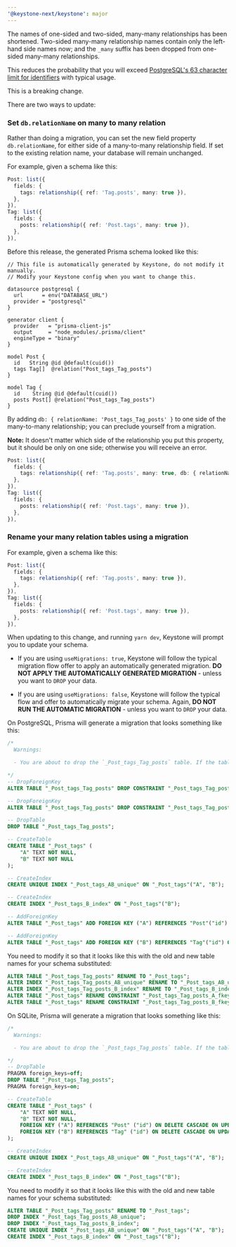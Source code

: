 ```yaml
---
'@keystone-next/keystone': major
---
```


The names of one-sided and two-sided, many-many relationships has been shortened. Two-sided many-many relationship names contain only the left-hand side names now; and the `_many` suffix has been dropped from one-sided many-many relationships.

This reduces the probability that you will exceed [PostgreSQL's 63 character limit for identifiers](https://www.postgresql.org/docs/current/sql-syntax-lexical.html#SQL-SYNTAX-IDENTIFIERS) with typical usage.

This is a breaking change. 

There are two ways to update:

### Set `db.relationName` on many to many relation

Rather than doing a migration, you can set the new field property `db.relationName`, for either side of a many-to-many relationship field.
If set to the existing relation name,  your database will remain unchanged.

For example, given a schema like this:

```ts
Post: list({
  fields: {
    tags: relationship({ ref: 'Tag.posts', many: true }),
  },
}),
Tag: list({
  fields: {
    posts: relationship({ ref: 'Post.tags', many: true }),
  },
}),
```

Before this release, the generated Prisma schema looked like this:

```prisma
// This file is automatically generated by Keystone, do not modify it manually.
// Modify your Keystone config when you want to change this.

datasource postgresql {
  url      = env("DATABASE_URL")
  provider = "postgresql"
}

generator client {
  provider   = "prisma-client-js"
  output     = "node_modules/.prisma/client"
  engineType = "binary"
}

model Post {
  id   String @id @default(cuid())
  tags Tag[]  @relation("Post_tags_Tag_posts")
}

model Tag {
  id    String @id @default(cuid())
  posts Post[] @relation("Post_tags_Tag_posts")
}
```

By adding `db: { relationName: 'Post_tags_Tag_posts' }` to one side of the many-to-many relationship; you can preclude yourself from a migration.

**Note:** It doesn't matter which side of the relationship you put this property,  but it should be only on one side; otherwise you will receive an error.

```ts
Post: list({
  fields: {
    tags: relationship({ ref: 'Tag.posts', many: true, db: { relationName: 'Post_tags_Tag_posts' } }),
  },
}),
Tag: list({
  fields: {
    posts: relationship({ ref: 'Post.tags', many: true }),
  },
}),
```


### Rename your many relation tables using a migration

For example, given a schema like this:

```ts
Post: list({
  fields: {
    tags: relationship({ ref: 'Tag.posts', many: true }),
  },
}),
Tag: list({
  fields: {
    posts: relationship({ ref: 'Post.tags', many: true }),
  },
}),
```

When updating to this change, and running `yarn dev`, Keystone will prompt you to update your schema.

- If you are using `useMigrations: true`, Keystone will follow the typical migration flow offer to apply an automatically generated migration. **DO NOT APPLY THE AUTOMATICALLY GENERATED MIGRATION** - unless you want to `DROP` your data.

- If you are using `useMigrations: false`, Keystone will follow the typical flow and offer to automatically migrate your schema.  Again, **DO NOT RUN THE AUTOMATIC MIGRATION** - unless you want to `DROP` your data.

On PostgreSQL, Prisma will generate a migration that looks something like this:

```sql
/*
  Warnings:

  - You are about to drop the `_Post_tags_Tag_posts` table. If the table is not empty, all the data it contains will be lost.

*/
-- DropForeignKey
ALTER TABLE "_Post_tags_Tag_posts" DROP CONSTRAINT "_Post_tags_Tag_posts_A_fkey";

-- DropForeignKey
ALTER TABLE "_Post_tags_Tag_posts" DROP CONSTRAINT "_Post_tags_Tag_posts_B_fkey";

-- DropTable
DROP TABLE "_Post_tags_Tag_posts";

-- CreateTable
CREATE TABLE "_Post_tags" (
    "A" TEXT NOT NULL,
    "B" TEXT NOT NULL
);

-- CreateIndex
CREATE UNIQUE INDEX "_Post_tags_AB_unique" ON "_Post_tags"("A", "B");

-- CreateIndex
CREATE INDEX "_Post_tags_B_index" ON "_Post_tags"("B");

-- AddForeignKey
ALTER TABLE "_Post_tags" ADD FOREIGN KEY ("A") REFERENCES "Post"("id") ON DELETE CASCADE ON UPDATE CASCADE;

-- AddForeignKey
ALTER TABLE "_Post_tags" ADD FOREIGN KEY ("B") REFERENCES "Tag"("id") ON DELETE CASCADE ON UPDATE CASCADE;
```

You need to modify it so that it looks like this with the old and new table names for your schema substituted:

```sql
ALTER TABLE "_Post_tags_Tag_posts" RENAME TO "_Post_tags";
ALTER INDEX "_Post_tags_Tag_posts_AB_unique" RENAME TO "_Post_tags_AB_unique";
ALTER INDEX "_Post_tags_Tag_posts_B_index" RENAME TO "_Post_tags_B_index";
ALTER TABLE "_Post_tags" RENAME CONSTRAINT "_Post_tags_Tag_posts_A_fkey" TO "_Post_tags_A_fkey";
ALTER TABLE "_Post_tags" RENAME CONSTRAINT "_Post_tags_Tag_posts_B_fkey" TO "_Post_tags_B_fkey";
```

On SQLite, Prisma will generate a migration that looks something like this:

```sql
/*
  Warnings:

  - You are about to drop the `_Post_tags_Tag_posts` table. If the table is not empty, all the data it contains will be lost.

*/
-- DropTable
PRAGMA foreign_keys=off;
DROP TABLE "_Post_tags_Tag_posts";
PRAGMA foreign_keys=on;

-- CreateTable
CREATE TABLE "_Post_tags" (
    "A" TEXT NOT NULL,
    "B" TEXT NOT NULL,
    FOREIGN KEY ("A") REFERENCES "Post" ("id") ON DELETE CASCADE ON UPDATE CASCADE,
    FOREIGN KEY ("B") REFERENCES "Tag" ("id") ON DELETE CASCADE ON UPDATE CASCADE
);

-- CreateIndex
CREATE UNIQUE INDEX "_Post_tags_AB_unique" ON "_Post_tags"("A", "B");

-- CreateIndex
CREATE INDEX "_Post_tags_B_index" ON "_Post_tags"("B");
```

You need to modify it so that it looks like this with the old and new table names for your schema substituted:

```sql
ALTER TABLE "_Post_tags_Tag_posts" RENAME TO "_Post_tags";
DROP INDEX "_Post_tags_Tag_posts_AB_unique";
DROP INDEX "_Post_tags_Tag_posts_B_index";
CREATE UNIQUE INDEX "_Post_tags_AB_unique" ON "_Post_tags"("A", "B");
CREATE INDEX "_Post_tags_B_index" ON "_Post_tags"("B");
```
